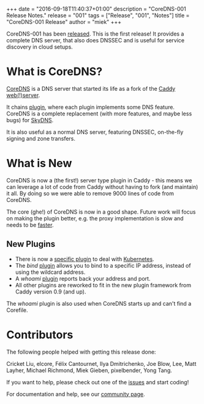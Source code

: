 +++
date = "2016-09-18T11:40:37+01:00"
description = "CoreDNS-001 Release Notes."
release = "001"
tags = ["Release", "001", "Notes"]
title = "CoreDNS-001 Release"
author = "miek"
+++

CoreDNS-001 has been [released](https://github.com/coredns/coredns/releases). This is the first
release! It provides a complete DNS server, that also does DNSSEC and is useful for service
discovery in cloud setups.

# What is CoreDNS?

[CoreDNS](https://coredns.io) is a DNS server that started its life as a fork of the [Caddy
web(!)server](https://caddyserver.com).

It chains [plugin](https://github.com/coredns/coredns/tree/master/plugin),
where each plugin implements some DNS feature. CoreDNS is a complete replacement
(with more features, and maybe less bugs) for [SkyDNS](https://github.com/skynetservices/skydns).

It is also useful as a normal DNS server, featuring DNSSEC, on-the-fly signing and zone transfers.

# What is New

CoreDNS is now a (the first!) server type plugin in Caddy - this means we can leverage a lot of code
from Caddy without having to fork (and maintain) it all. By doing so we were able to remove 9000
lines of code from CoreDNS.

The core (ghe!) of CoreDNS is now in a good shape. Future work will focus on making the
plugin better, e.g. the proxy implementation is slow and needs to be
[faster](https://github.com/coredns/coredns/issues/184).

## New Plugins

* There is now a [specific
  plugin](https://github.com/coredns/coredns/tree/master/plugin/kubernetes) to deal with [Kubernetes](https://kubernetes.io).
* The *bind* [plugin](https://github.com/coredns/coredns/tree/master/plugin/bind)  allows you to bind to a specific IP address, instead of using the wildcard
  address.
* A *whoami* [plugin](https://github.com/coredns/coredns/tree/master/plugin/whoami) reports
  back your address and port.
* All other plugins are reworked to fit in the new plugin framework from Caddy version 0.9 (and
  up).

The *whoami* plugin is also used when CoreDNS starts up and can't find a Corefile.

# Contributors

The following people helped with getting this release done:

Cricket Liu, elcore, Félix Cantournet, Ilya Dmitrichenko, Joe Blow, Lee, Matt Layher,
Michael Richmond, Miek Gieben, pixelbender, Yong Tang.

If you want to help, please check out one of the [issues](https://github.com/coredns/coredns/issues/) and start coding!

For documentation and help, see our [community page](https://coredns.io/community/).

